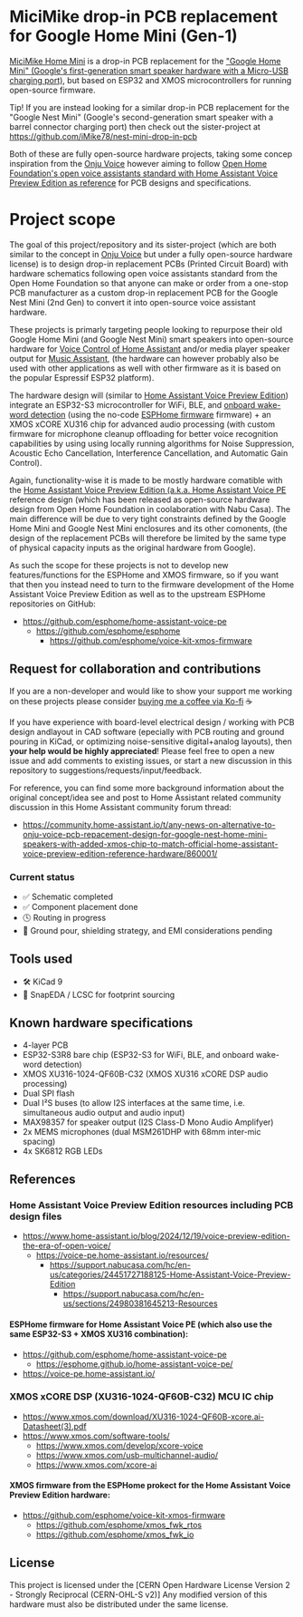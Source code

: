 # MiciMike drop-in PCB replacement for Google Home Mini (Gen-1)

[MiciMike Home Mini](https://github.com/iMike78/home-mini-v1-drop-in-pcb) is a drop-in PCB replacement for the ["Google Home Mini" (Google's first-generation smart speaker hardware with a Micro-USB charging port)](https://en.wikipedia.org/wiki/Google_Nest_(smart_speakers)), but based on ESP32 and XMOS microcontrollers for running open-source firmware.

Tip! If you are instead looking for a similar drop-in PCB replacement for the "Google Nest Mini" (Google's second-generation smart speaker with a barrel connector charging port) then check out the sister-project at https://github.com/iMike78/nest-mini-drop-in-pcb

Both of these are fully open-source hardware projects, taking some concep inspiration from the [Onju Voice](https://github.com/justLV/onju-voice) however aiming to follow [Open Home Foundation's open voice assistants standard with Home Assistant Voice Preview Edition as reference](https://www.home-assistant.io/blog/2024/12/19/voice-preview-edition-the-era-of-open-voice/) for PCB designs and specifications.

# Project scope

The goal of this project/repository and its sister-project (which are both similar to the concept in [Onju Voice](https://github.com/justLV/onju-voice) but under a fully open-source hardware license) is to design drop-in replacement PCBs (Printed Circuit Board) with hardware schematics following open voice assistants standard from the Open Home Foundation so that anyone can make or order from a one-stop PCB manufacturer as a custom drop-in replacement PCB for the Google Nest Mini (2nd Gen) to convert it into open-source voice assistant hardware.

These projects is primarly targeting people looking to repurpose their old Google Home Mini (and Google Nest Mini) smart speakers into open-source hardware for [Voice Control of Home Assistant](https://www.home-assistant.io/voice_control/) and/or media player speaker output for [Music Assistant](https://www.music-assistant.io), (the hardware can however probably also be used with other applications as well with other firmware as it is based on the popular Espressif ESP32 platform).

The hardware design will (similar to [Home Assistant Voice Preview Edition](https://www.home-assistant.io/blog/2024/12/19/voice-preview-edition-the-era-of-open-voice/)) integrate an ESP32-S3 microcontroller for WiFi, BLE, and [onboard wake-word detection](https://www.home-assistant.io/voice_control/about_wake_word/) (using the no-code [ESPHome firmware](https://esphome.io/) firmware) + an XMOS xCORE XU316 chip for advanced audio processing (with custom firmware for microphone cleanup offloading for better voice recognition capabilities by using using locally running algorithms for Noise Suppression, Acoustic Echo Cancellation, Interference Cancellation, and Automatic Gain Control).

Again, functionality-wise it is made to be mostly hardware comatible with the [Home Assistant Voice Preview Edition (a.k.a. Home Assistant Voice PE](https://www.home-assistant.io/blog/2024/12/19/voice-preview-edition-the-era-of-open-voice/) reference design (which has been released as open-source hardware design from Open Home Foundation in coolaboration with Nabu Casa). The main difference will be due to very tight constraints defined by the Google Home Mini and Google Nest Mini enclosures and its other comonents, (the design of the replacement PCBs will therefore be limited by the same type of physical capacity inputs as the original hardware from Google).

As such the scope for these projects is not to develop new features/functions for the ESPHome and XMOS firmware, so if you want that then you instead need to turn to the firmware development of the Home Assistant Voice Preview Edition as well as to the upstream ESPHome repositories on GitHub:

- https://github.com/esphome/home-assistant-voice-pe
  - https://github.com/esphome/esphome
    - https://github.com/esphome/voice-kit-xmos-firmware

## Request for collaboration and contributions

If you are a non-developer and would like to show your support me working on these projects please consider [buying me a coffee via Ko-fi](https://ko-fi.com/imike78) ☕ 

If you have experience with board-level electrical design / working with PCB design andlayout in CAD software (epecially with PCB routing and ground pouring in KiCad, or optimizing noise-sensitive digital+analog layouts), then **your help would be highly appreciated**! Please feel free to open a new issue and add comments to existing issues, or start a new discussion in this repository to suggestions/requests/input/feedback.

For reference, you can find some more background information about the original concept/idea see and post to Home Assistant related community discussion in this Home Assistant community forum thread:

- https://community.home-assistant.io/t/any-news-on-alternative-to-onju-voice-pcb-repacement-design-for-google-nest-home-mini-speakers-with-added-xmos-chip-to-match-official-home-assistant-voice-preview-edition-reference-hardware/860001/

### Current status

- ✅ Schematic completed
- ✅ Component placement done
- 🕓 Routing in progress
- 🚧 Ground pour, shielding strategy, and EMI considerations pending

## Tools used

- 🛠️ KiCad 9
- 🧰 SnapEDA / LCSC for footprint sourcing

## Known hardware specifications

- 4-layer PCB
- ESP32-S3R8 bare chip (ESP32-S3 for WiFi, BLE, and onboard wake-word detection)
- XMOS XU316-1024-QF60B-C32 (XMOS XU316 xCORE DSP audio processing)
- Dual SPI flash
- Dual I²S buses (to allow I2S interfaces at the same time, i.e. simultaneous audio output and audio input)
- MAX98357 for speaker output (I2S Class-D Mono Audio Amplifyer)
- 2x MEMS microphones (dual MSM261DHP with 68mm inter-mic spacing)
- 4x SK6812 RGB LEDs

## References

### Home Assistant Voice Preview Edition resources including PCB design files
- https://www.home-assistant.io/blog/2024/12/19/voice-preview-edition-the-era-of-open-voice/
  - https://voice-pe.home-assistant.io/resources/
    - https://support.nabucasa.com/hc/en-us/categories/24451727188125-Home-Assistant-Voice-Preview-Edition
      - https://support.nabucasa.com/hc/en-us/sections/24980381645213-Resources

#### ESPHome firmware for Home Assistant Voice PE (which also use the same ESP32-S3 + XMOS XU316 combination):

- https://github.com/esphome/home-assistant-voice-pe
  - https://esphome.github.io/home-assistant-voice-pe/
- https://voice-pe.home-assistant.io/

### XMOS xCORE DSP (XU316-1024-QF60B-C32) MCU IC chip

- https://www.xmos.com/download/XU316-1024-QF60B-xcore.ai-Datasheet(3).pdf
- https://www.xmos.com/software-tools/
  - https://www.xmos.com/develop/xcore-voice
  - https://www.xmos.com/usb-multichannel-audio/
  - https://www.xmos.com/xcore-ai
 
#### XMOS firmware from the ESPHome prokect for the Home Assistant Voice Preview Edition hardware:

- https://github.com/esphome/voice-kit-xmos-firmware
  - https://github.com/esphome/xmos_fwk_rtos
  - https://github.com/esphome/xmos_fwk_io

## License

This project is licensed under the [CERN Open Hardware License Version 2 - Strongly Reciprocal (CERN-OHL-S v2)]
Any modified version of this hardware must also be distributed under the same license.


